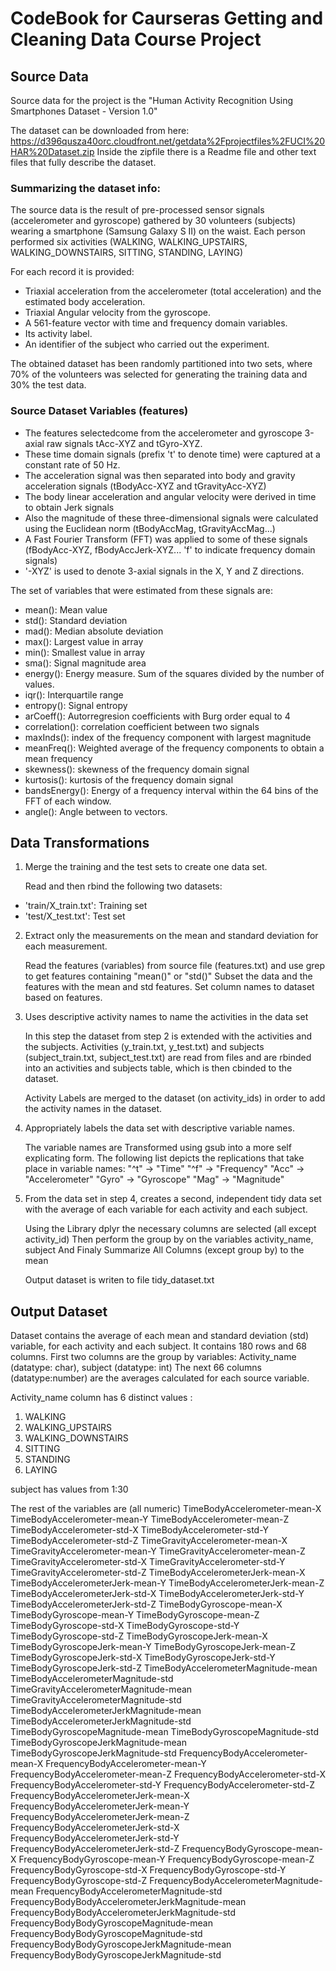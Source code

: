 # CodeBook for Caurseras Getting and Cleaning Data Course Project

## Source Data

Source data for the project is the 
"Human Activity Recognition Using Smartphones Dataset - Version 1.0"

The dataset can be downloaded from here:
https://d396qusza40orc.cloudfront.net/getdata%2Fprojectfiles%2FUCI%20HAR%20Dataset.zip
Inside the zipfile there is a Readme file and other text files that fully describe the dataset. 

### Summarizing the dataset info: 

The source data is the result of pre-processed sensor signals (accelerometer and gyroscope) gathered by 30 volunteers (subjects) wearing a smartphone (Samsung Galaxy S II) on the waist. Each person performed six activities (WALKING, WALKING_UPSTAIRS, WALKING_DOWNSTAIRS, SITTING, STANDING, LAYING)

For each record it is provided:

- Triaxial acceleration from the accelerometer (total acceleration) and the estimated body acceleration.
- Triaxial Angular velocity from the gyroscope. 
- A 561-feature vector with time and frequency domain variables. 
- Its activity label. 
- An identifier of the subject who carried out the experiment.

The obtained dataset has been randomly partitioned into two sets, where 70% of the volunteers was selected for generating the training data and 30% the test data. 

### Source Dataset Variables (features)

* The features selectedcome from the accelerometer and gyroscope 3-axial raw signals tAcc-XYZ and tGyro-XYZ.
* These time domain signals (prefix 't' to denote time) were captured at a constant rate of 50 Hz. 
* The acceleration signal was then separated into body and gravity acceleration signals (tBodyAcc-XYZ and tGravityAcc-XYZ)
* The body linear acceleration and angular velocity were derived in time to obtain Jerk signals
* Also the magnitude of these three-dimensional signals were calculated using the Euclidean norm (tBodyAccMag, tGravityAccMag...)
* A Fast Fourier Transform (FFT) was applied to some of these signals (fBodyAcc-XYZ, fBodyAccJerk-XYZ...  'f' to indicate frequency domain signals)
* '-XYZ' is used to denote 3-axial signals in the X, Y and Z directions.

The set of variables that were estimated from these signals are: 

* mean(): Mean value
* std(): Standard deviation
* mad(): Median absolute deviation 
* max(): Largest value in array
* min(): Smallest value in array
* sma(): Signal magnitude area
* energy(): Energy measure. Sum of the squares divided by the number of values. 
* iqr(): Interquartile range 
* entropy(): Signal entropy
* arCoeff(): Autorregresion coefficients with Burg order equal to 4
* correlation(): correlation coefficient between two signals
* maxInds(): index of the frequency component with largest magnitude
* meanFreq(): Weighted average of the frequency components to obtain a mean frequency
* skewness(): skewness of the frequency domain signal 
* kurtosis(): kurtosis of the frequency domain signal 
* bandsEnergy(): Energy of a frequency interval within the 64 bins of the FFT of each window.
* angle(): Angle between to vectors.


## Data Transformations 

1. Merge the training and the test sets to create one data set.

   Read and then rbind the following two datasets: 
* 'train/X_train.txt': Training set
* 'test/X_test.txt': Test set

2. Extract only the measurements on the mean and standard deviation for each measurement.

   Read the features (variables) from source file (features.txt) and use grep to get features containing "mean()" or "std()"
   Subset the data and the features with the mean and std features. 
   Set column names to dataset based on features. 

3. Uses descriptive activity names to name the activities in the data set
 
   In this step the dataset from step 2 is extended with the activities and the subjects. 
   Activities (y_train.txt, y_test.txt) and subjects (subject_train.txt, subject_test.txt) are read from files and are rbinded into an activities and subjects table, 
   which is then cbinded to the dataset.
   
   Activity Labels are merged to the dataset (on activity_ids) in order to add the activity names in the dataset.
   
4. Appropriately labels the data set with descriptive variable names.

   The variable names are Transformed using gsub into a more self explicating form.
   The following list depicts the replications that take place in variable names: 
   "^t" -> "Time"
   "^f" -> "Frequency"
   "Acc" -> "Accelerometer"
   "Gyro" -> "Gyroscope"
   "Mag" -> "Magnitude"

5. From the data set in step 4, creates a second, independent tidy data set with the average of each variable for each activity and each subject.

   Using the Library dplyr the necessary columns are selected (all except activity_id)
   Then perform the group by on the variables activity_name, subject
   And Finaly Summarize All Columns (except group by) to the mean 

   Output dataset is writen to file tidy_dataset.txt
   
   
## Output Dataset   
   
Dataset contains the average of each mean and standard deviation (std) variable, for each activity and each subject.
It contains 180 rows and 68 columns.
First two columns are the group by variables:  Activity_name (datatype: char), subject  (datatype: int) 
The next 66 columns (datatype:number) are the averages calculated for each source variable.

Activity_name column has 6 distinct values :
1. WALKING
2. WALKING_UPSTAIRS
3. WALKING_DOWNSTAIRS
4. SITTING
5. STANDING
6. LAYING

subject has values from 1:30 

The rest of the variables are (all numeric) 
TimeBodyAccelerometer-mean-X
TimeBodyAccelerometer-mean-Y
TimeBodyAccelerometer-mean-Z
TimeBodyAccelerometer-std-X
TimeBodyAccelerometer-std-Y
TimeBodyAccelerometer-std-Z
TimeGravityAccelerometer-mean-X
TimeGravityAccelerometer-mean-Y
TimeGravityAccelerometer-mean-Z
TimeGravityAccelerometer-std-X
TimeGravityAccelerometer-std-Y
TimeGravityAccelerometer-std-Z
TimeBodyAccelerometerJerk-mean-X
TimeBodyAccelerometerJerk-mean-Y
TimeBodyAccelerometerJerk-mean-Z
TimeBodyAccelerometerJerk-std-X
TimeBodyAccelerometerJerk-std-Y
TimeBodyAccelerometerJerk-std-Z
TimeBodyGyroscope-mean-X
TimeBodyGyroscope-mean-Y
TimeBodyGyroscope-mean-Z
TimeBodyGyroscope-std-X
TimeBodyGyroscope-std-Y
TimeBodyGyroscope-std-Z
TimeBodyGyroscopeJerk-mean-X
TimeBodyGyroscopeJerk-mean-Y
TimeBodyGyroscopeJerk-mean-Z
TimeBodyGyroscopeJerk-std-X
TimeBodyGyroscopeJerk-std-Y
TimeBodyGyroscopeJerk-std-Z
TimeBodyAccelerometerMagnitude-mean
TimeBodyAccelerometerMagnitude-std
TimeGravityAccelerometerMagnitude-mean
TimeGravityAccelerometerMagnitude-std
TimeBodyAccelerometerJerkMagnitude-mean
TimeBodyAccelerometerJerkMagnitude-std
TimeBodyGyroscopeMagnitude-mean
TimeBodyGyroscopeMagnitude-std
TimeBodyGyroscopeJerkMagnitude-mean
TimeBodyGyroscopeJerkMagnitude-std
FrequencyBodyAccelerometer-mean-X
FrequencyBodyAccelerometer-mean-Y
FrequencyBodyAccelerometer-mean-Z
FrequencyBodyAccelerometer-std-X
FrequencyBodyAccelerometer-std-Y
FrequencyBodyAccelerometer-std-Z
FrequencyBodyAccelerometerJerk-mean-X
FrequencyBodyAccelerometerJerk-mean-Y
FrequencyBodyAccelerometerJerk-mean-Z
FrequencyBodyAccelerometerJerk-std-X
FrequencyBodyAccelerometerJerk-std-Y
FrequencyBodyAccelerometerJerk-std-Z
FrequencyBodyGyroscope-mean-X
FrequencyBodyGyroscope-mean-Y
FrequencyBodyGyroscope-mean-Z
FrequencyBodyGyroscope-std-X
FrequencyBodyGyroscope-std-Y
FrequencyBodyGyroscope-std-Z
FrequencyBodyAccelerometerMagnitude-mean
FrequencyBodyAccelerometerMagnitude-std
FrequencyBodyBodyAccelerometerJerkMagnitude-mean
FrequencyBodyBodyAccelerometerJerkMagnitude-std
FrequencyBodyBodyGyroscopeMagnitude-mean
FrequencyBodyBodyGyroscopeMagnitude-std
FrequencyBodyBodyGyroscopeJerkMagnitude-mean
FrequencyBodyBodyGyroscopeJerkMagnitude-std
